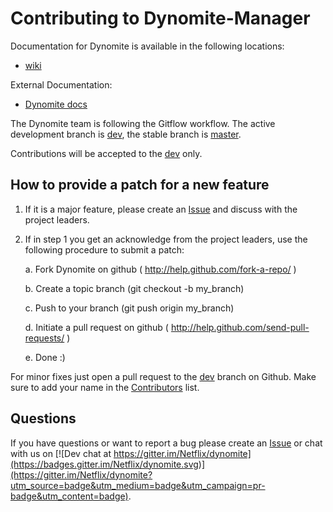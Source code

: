 # Contributing to Dynomite-Manager

Documentation for Dynomite is available in the following locations:
- [wiki]( https://github.com/Netflix/dynomite-manager/wiki )

External Documentation:
- <a href="http://www.dynomitedb.com/docs/" target="_blank">Dynomite docs</a>

The Dynomite team is following the Gitflow workflow. The active development branch is [dev](https://github.com/Netflix/dynomite-manager/tree/dev), the stable branch is [master](https://github.com/Netflix/dynomite-manager/tree/master).

Contributions will be accepted to the [dev](https://github.com/Netflix/dynomite-manager/tree/dev) only.




## How to provide a patch for a new feature

1. If it is a major feature, please create an [Issue]( https://github.com/Netflix/dynomite-manager/issues ) and discuss with the project leaders. 

2. If in step 1 you get an acknowledge from the project leaders, use the
   following procedure to submit a patch:

    a. Fork Dynomite on github ( http://help.github.com/fork-a-repo/ )

    b. Create a topic branch (git checkout -b my_branch)

    c. Push to your branch (git push origin my_branch)

    d. Initiate a pull request on github ( http://help.github.com/send-pull-requests/ )

    e. Done :)

For minor fixes just open a pull request to the [dev]( https://github.com/Netflix/dynomite-manager/tree/dev ) branch on Github. Make sure to add your name in the [Contributors](https://github.com/Netflix/dynomite-manager/blob/dev/CONTRIBUTORS.md) list.

## Questions

If you have questions or want to report a bug please create an [Issue]( https://github.com/Netflix/dynomite-manager/issues ) or chat with us on [![Dev chat at https://gitter.im/Netflix/dynomite](https://badges.gitter.im/Netflix/dynomite.svg)](https://gitter.im/Netflix/dynomite?utm_source=badge&utm_medium=badge&utm_campaign=pr-badge&utm_content=badge).

